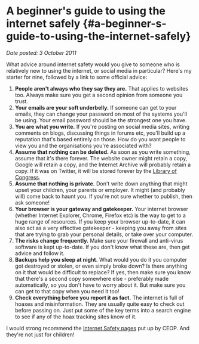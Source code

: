 # A beginner's guide to using the internet safely {#a-beginner-s-guide-to-using-the-internet-safely}

_Date posted: 3 October 2011_

What advice around internet safety would you give to someone who is relatively new to using the internet, or social media in particular? Here's my starter for nine, followed by a link to some official advice:

1.  **People aren't always who they say they are.** That applies to websites too. Always make sure you get a second opinion from someone you trust.
2.  **Your emails are your soft underbelly.** If someone can get to your emails, they can change your password on most of the systems you'll be using. Your email password should be the strongest one you have.
3.  **You are what you write.** If you're posting on social media sites, writing comments on blogs, discussing things in forums etc, you'll build up a reputation that's based entirely on those. How do you want people to view you and the organisations you're associated with?
4.  **Assume that nothing can be deleted.** As soon as you write something, assume that it's there forever. The website owner might retain a copy, Google will retain a copy, and the Internet Archive will probably retain a copy. If it was on Twitter, it will be stored forever by the [Library of Congress](http://blogs.loc.gov/loc/2010/04/how-tweet-it-is-library-acquires-entire-twitter-archive/).
5.  **Assume that nothing is private.** Don't write down anything that might upset your children, your parents or employer. It might (and probably will) come back to haunt you. If you're not sure whether to publish, then ask someone!
6.  **Your browser is your gateway and gatekeeper.** Your internet browser (whether Internet Explorer, Chrome, Firefox etc) is the way to get to a huge range of resources. If you keep your browser up-to-date, it can also act as a very effective gatekeeper - keeping you away from sites that are trying to grab your personal details, or take over your computer.
7.  **The risks change frequently.** Make sure your firewall and anti-virus software is kept up-to-date. If you don't know what these are, then get advice and follow it.
8.  **Backups help you sleep at night.** What would you do it you computer got destroyed or stolen, or even simply broke down? Is there anything on it that would be difficult to replace? If yes, then make sure you know that there's a second copy somewhere else - preferably made automatically, so you don't have to worry about it. But make sure you can get to that copy when you need it too!
9.  **Check everything before you report it as fact.** The internet is full of hoaxes and misinformation. They are usually quite easy to check out before passing on. Just put some of the key terms into a search engine to see if any of the hoax tracking sites know of it.

I would strong recommend the [Internet Safety pages](https://www.thinkuknow.co.uk/Parents/InternetSafety/) put up by CEOP. And they're not just for children!